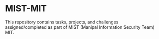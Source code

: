 # MIST-MIT
This repository contains tasks, projects, and challenges assigned/completed as part of MIST (Manipal Information Security Team) MIT.
